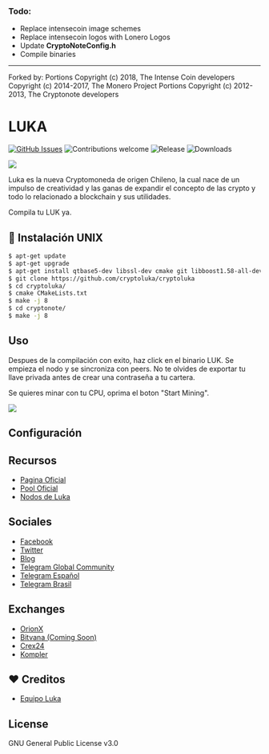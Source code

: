 ### Todo:
- Replace intensecoin image schemes  
- Replace intensecoin logos with Lonero Logos  
- Update **CryptoNoteConfig.h**
- Compile binaries  
---  

Forked by:
Portions Copyright (c) 2018, The Intense Coin developers
Copyright (c) 2014-2017, The Monero Project Portions
Copyright (c) 2012-2013, The Cryptonote developers

# LUKA

[![GitHub Issues](https://img.shields.io/github/issues/cryptoluka/cryptoluka.svg?style=flat-square)](https://github.com/cryptoluka/cryptoluka/issues)
![Contributions welcome](https://img.shields.io/badge/contributions-welcome-orange.svg?style=flat-square)
![Release](https://img.shields.io/github/release/cryptoluka/cryptoluka.svg?style=flat-square)
![Downloads](https://img.shields.io/github/downloads/cryptoluka/cryptoluka/latest/total.svg)

<img src="https://www.cryptoluka.cl/images/isologo-luka.svg">

Luka es la nueva Cryptomoneda de origen Chileno, la cual nace de un impulso de creatividad y las ganas de expandir el concepto de las crypto y todo lo relacionado a blockchain y sus utilidades.

Compila tu LUK ya.


## 💾 Instalación UNIX


```bash
$ apt-get update
$ apt-get upgrade
$ apt-get install qtbase5-dev libssl-dev cmake git libboost1.58-all-dev build-essential g++
$ git clone https://github.com/cryptoluka/cryptoluka
$ cd cryptoluka/
$ cmake CMakeLists.txt
$ make -j 8
$ cd cryptonote/
$ make -j 8
```

## Uso

Despues de la compilación con exito, haz click en el binario LUK. Se empieza el nodo y se sincroniza con peers. No te olvides de exportar tu llave privada antes de crear una contraseña a tu cartera.

Se quieres minar con tu CPU, oprima el boton "Start Mining".

<img src="https://i.imgur.com/PKGrDeZ.png">


## Configuración


## Recursos
* [Pagina Oficial](https://www.cryptoluka.cl/)
* [Pool Oficial](http://pool.cryptoluka.cl)
* [Nodos de Luka](http://peers.cryptoluka.cl/)

## Sociales
* [Facebook](https://www.facebook.com/cryptoluka)
* [Twitter](https://twitter.com/LukaCLP)
* [Blog](https://www.cryptoluka.com/blog)
* [Telegram Global Community](https://t.me/cryptoluka)
* [Telegram Español](https://t.me/cryptoluka_es)
* [Telegram Brasil](https://t.me/cryptoluka_br)

## Exchanges
* [OrionX](https://orionx.com/exchange/LUKCLP)
* [Bitvana (Coming Soon)](https://app.bitvana.io/markets)
* [Crex24](https://crex24.com/es/exchange/LUK-BTC)
* [Kompler](https://www.kompler.exchange/#/markets/BTC/LUK)

## ❤️ Creditos
* [Equipo Luka](https://github.com/cryptoluka/cryptoluka)

## License
GNU General Public License v3.0
